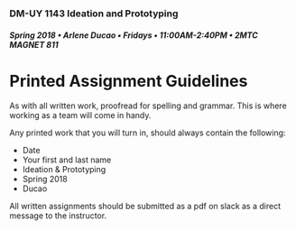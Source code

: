 ### DM-UY 1143 Ideation and Prototyping

##### Spring 2018 • Arlene Ducao • Fridays • 11:00AM-2:40PM • 2MTC MAGNET 811

# Printed Assignment Guidelines

As with all written work, proofread for spelling and grammar. This is where working as a team will come in handy.

Any printed work that you will turn in, should always contain the following:

* Date
* Your first and last name
* Ideation & Prototyping
* Spring 2018
* Ducao

All written assignments should be submitted as a pdf on slack as a direct message to the instructor.

